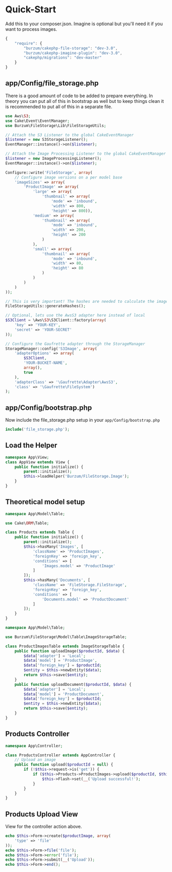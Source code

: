 Quick-Start
===========

Add this to your composer.json. Imagine is optional but you'll need it if you want to process images.

```js
{
	"require": {
		"burzum/cakephp-file-storage": "dev-3.0",
		"burzum/cakephp-imagine-plugin": "dev-3.0",
		"cakephp/migrations": "dev-master"
	}
}
```

app/Config/file_storage.php
---------------------------

There is a good amount of code to be added to prepare everything. In theory you can put all of this in bootstrap as well but to keep things clean it is recommended to put all of this in a separate file.

```php
use Aws\S3;
use Cake\Event\EventManager;
use Burzum\FileStorage\Lib\FileStorageUtils;

// Attach the S3 Listener to the global CakeEventManager
$listener = new S3StorageListener();
EventManager::instance()->on($listener);

// Attach the Image Processing Listener to the global CakeEventManager
$listener = new ImageProcessingListener();
EventManager::instance()->on($listener);

Configure::write('FileStorage', array(
	// Configure image versions on a per model base
	'imageSizes' => array(
		'ProductImage' => array(
			'large' => array(
				'thumbnail' => array(
					'mode' => 'inbound',
					'width' => 800,
					'height' => 800)),
			'medium' => array(
				'thumbnail' => array(
					'mode' => 'inbound',
					'width' => 200,
					'height' => 200
				)
			),
			'small' => array(
				'thumbnail' => array(
					'mode' => 'inbound',
					'width' => 80,
					'height' => 80
				)
			)
		)
	)
));

// This is very important! The hashes are needed to calculate the image versions!
FileStorageUtils::generateHashes();

// Optional, lets use the AwsS3 adapter here instead of local
$S3Client = \Aws\S3\S3Client::factory(array(
	'key' => 'YOUR-KEY',
	'secret' => 'YOUR-SECRET'
));

// Configure the Gaufrette adapter through the StorageManager
StorageManager::config('S3Image', array(
	'adapterOptions' => array(
		$S3Client,
		'YOUR-BUCKET-NAME',
		array(),
		true
	),
	'adapterClass' => '\Gaufrette\Adapter\AwsS3',
	'class' => '\Gaufrette\FileSystem')
);
```

app/Config/bootstrap.php
------------------------

Now include the file_storage.php setup in your ```app/Config/bootstrap.php```

```php
include('file_storage.php');
```

Load the Helper
---------------

```php
namespace App\View;
class AppView extends View {
	public function initialize() {
		parent::initialize();
		$this->loadHelper('Burzum/FileStorage.Image');
	}
}
```

Theoretical model setup
-----------------------

```php
namespace App\Model\Table;

use Cake\ORM\Table;

class Products extends Table {
	public function initialize() {
		parent::initialize();
		$this->hasMany('Images', [
			'className' => 'ProductImages',
			'foreignKey' => 'foreign_key',
			'conditions' => [
				'Images.model' => 'ProductImage'
			]
		]);
		$this->hasMany('Documents', [
			'className' => 'FileStorage.FileStorage',
			'foreignKey' => 'foreign_key',
			'conditions' => [
				'Documents.model' => 'ProductDocument'
			]
		]);
	}
}
```

```php
namespace App\Model\Table;

use Burzum\FileStorage\Model\Table\ImageStorageTable;

class ProductImagesTable extends ImageStorageTable {
	public function uploadImage($productId, $data) {
		$data['adapter'] = 'Local';
		$data['model'] = 'ProductImage',
		$data['foreign_key'] = $productId;
		$entity = $this->newEntity($data);
		return $this->save($entity);
	}
	public function uploadDocument($productId, $data) {
		$data['adapter'] = 'Local';
		$data['model'] = 'ProductDocument',
		$data['foreign_key'] = $productId;
		$entity = $this->newEntity($data);
		return $this->save($entity);
	}
}
```

Products Controller
-------------------

```php
namespace App\Controller;

class ProductsController extends AppController {
	// Upload an image
	public function upload($productId = null) {
		if (!$this->request->is('get')) {
			if ($this->Products->ProductImages->upload($productId, $this->request->data)) {
				$this->Flash->set(__('Upload successful!');
			}
		}
	}
}
```

Products Upload View
--------------------

View for the controller action above.

```php
echo $this->Form->create($productImage, array(
	'type' => 'file'
));
echo $this->Form->file('file');
echo $this->Form->error('file');
echo $this->Form->submit(__('Upload'));
echo $this->Form->end();
```
